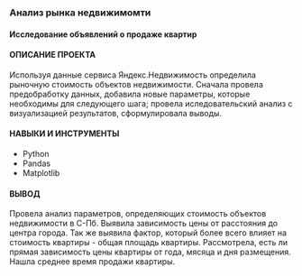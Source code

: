 ### Анализ рынка недвижимомти
#### Исследование объявлений о продаже квартир

#### ОПИСАНИЕ ПРОЕКТА

Используя данные сервиса Яндекс.Недвижимость определила рыночную стоимость объектов недвижимости. Сначала провела предобработку данных, добавила новые параметры, которые необходимы для следующего шага; провела иследовательский анализ с визуализацией результатов, сформулировала выводы. 

#### НАВЫКИ И ИНСТРУМЕНТЫ

+ Python
+ Pandas
+ Matplotlib

#### ВЫВОД

Провела анализ параметров, определяющих стоимость объектов недвижимости в С-Пб.  Выявила зависимость цены от расстояния до центра города. Так же выявила фактор, который более всего влияет на стоимость квартиры - общая площадь квартиры. Рассмотрела, есть ли прямая зависимость цены квартиры от года, мясяца и дня размещения. Нашла среднее время продажи квартиры.
